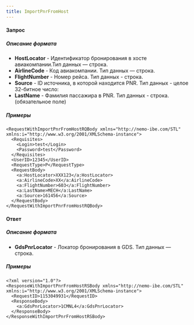 ```yaml
---
title: ImportPnrFromHost
---
```


#### Запрос

##### Описание формата

-   **HostLocator** - Идентификатор бронирования в хосте авиакомпании.Тип данных — строка.
-   **AirlineCode** - Код авиакомпании. Тип данных — строка.
-   **FlightNumber** - Номер рейса. Тип данных - строка.
-   **Source** -  ID источника, в которой находится PNR. Тип данных - целое 32-битное число:
-   **LastName** - Фамилия пассажира в PNR. Тип данных - строка. (обязательное поле)

##### Примеры

```
<RequestWithImportPnrFromHostRQBody xmlns="http://nemo-ibe.com/STL" xmlns:i="http://www.w3.org/2001/XMLSchema-instance">
  <Requisites>
    <Login>test</Login>
    <Password>test</Password>
  </Requisites>
  <UserID>12345</UserID>
  <RequestType>P</RequestType>
  <RequestBody>
    <a:HostLocator>XXX123</a:HostLocator>
    <a:AirlineCode>XX</a:AirlineCode>
    <a:FlightNumber>603</a:FlightNumber>
    <a:LastName>MECH</a:LastName>
	<a:Source>161456</a:Source>
  </RequestBody>
</RequestWithImportPnrFromHostRQBody>

```

#### Ответ

##### Описание формата

-   **GdsPnrLocator** - Локатор бронирования в GDS. Тип данных — строка. 

##### Примеры

```
<?xml version="1.0"?>
<ResponseWithImportPnrFromHostRSBody xmlns="http://nemo-ibe.com/STL" xmlns:i="http://www.w3.org/2001/XMLSchema-instance">
  <RequestID>1153049931</RequestID>
  <ResponseBody>
    <a:GdsPnrLocator>1CMNL4</a:GdsPnrLocator>
  </ResponseBody>
</ResponseWithImportPnrFromHostRSBody>
```